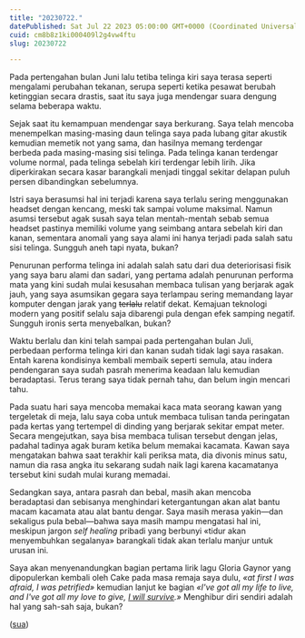 ```yaml
---
title: "20230722."
datePublished: Sat Jul 22 2023 05:00:00 GMT+0000 (Coordinated Universal Time)
cuid: cm8b8z1ki000409l2g4vw4ftu
slug: 20230722

---
```


Pada pertengahan bulan Juni lalu tetiba telinga kiri saya terasa seperti mengalami perubahan tekanan, serupa seperti ketika pesawat berubah ketinggian secara drastis, saat itu saya juga mendengar suara dengung selama beberapa waktu.

Sejak saat itu kemampuan mendengar saya berkurang. Saya telah mencoba menempelkan masing-masing daun telinga saya pada lubang gitar akustik kemudian memetik not yang sama, dan hasilnya memang terdengar berbeda pada masing-masing sisi telinga. Pada telinga kanan terdengar volume normal, pada telinga sebelah kiri terdengar lebih lirih. Jika diperkirakan secara kasar barangkali menjadi tinggal sekitar delapan puluh persen dibandingkan sebelumnya.

Istri saya berasumsi hal ini terjadi karena saya terlalu sering menggunakan headset dengan kencang, meski tak sampai volume maksimal. Namun asumsi tersebut agak susah saya telan mentah-mentah sebab semua headset pastinya memiliki volume yang seimbang antara sebelah kiri dan kanan, sementara anomali yang saya alami ini hanya terjadi pada salah satu sisi telinga. Sungguh aneh tapi nyata, bukan?

Penurunan performa telinga ini adalah salah satu dari dua deteriorisasi fisik yang saya baru alami dan sadari, yang pertama adalah penurunan performa mata yang kini sudah mulai kesusahan membaca tulisan yang berjarak agak jauh, yang saya asumsikan gegara saya terlampau sering memandang layar komputer dengan jarak yang <s>terlalu</s> relatif dekat. Kemajuan teknologi modern yang positif selalu saja dibarengi pula dengan efek samping negatif. Sungguh ironis serta menyebalkan, bukan?

Waktu berlalu dan kini telah sampai pada pertengahan bulan Juli, perbedaan performa telinga kiri dan kanan sudah tidak lagi saya rasakan. Entah karena kondisinya kembali membaik seperti semula, atau indera pendengaran saya sudah pasrah menerima keadaan lalu kemudian beradaptasi. Terus terang saya tidak pernah tahu, dan belum ingin mencari tahu.

Pada suatu hari saya mencoba memakai kaca mata seorang kawan yang tergeletak di meja, lalu saya coba untuk membaca tulisan tanda peringatan pada kertas yang tertempel di dinding yang berjarak sekitar empat meter. Secara mengejutkan, saya bisa membaca tulisan tersebut dengan jelas, padahal tadinya agak buram ketika belum memakai kacamata. Kawan saya mengatakan bahwa saat terakhir kali periksa mata, dia divonis minus satu, namun dia rasa angka itu sekarang sudah naik lagi karena kacamatanya tersebut kini sudah mulai kurang memadai.

Sedangkan saya, antara pasrah dan bebal, masih akan mencoba beradaptasi dan sebisanya menghindari ketergantungan akan alat bantu macam kacamata atau alat bantu dengar. Saya masih merasa yakin—dan sekaligus pula bebal—bahwa saya masih mampu mengatasi hal ini, meskipun jargon *self healing* pribadi yang berbunyi «tidur akan menyembuhkan segalanya» barangkali tidak akan terlalu manjur untuk urusan ini.

Saya akan menyenandungkan bagian pertama lirik lagu Gloria Gaynor yang dipopulerkan kembali oleh Cake pada masa remaja saya dulu, *«at first I was afraid, I was petrified»* kemudian lanjut ke bagian *«I've got all my life to live, and I've got all my love to give,* [*I will survive*](https://www.youtube.com/watch?v=f9rCUQjmkxU)*.»* Menghibur diri sendiri adalah hal yang sah-sah saja, bukan?

([sua](https://sua.ist))